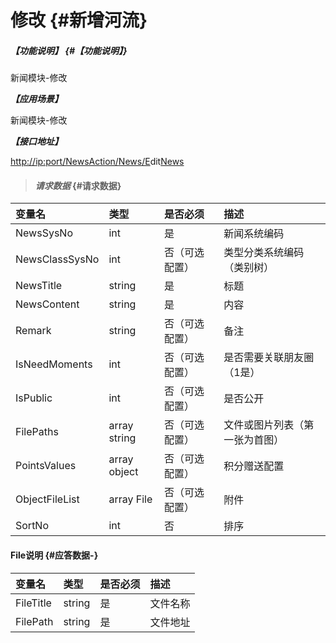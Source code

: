 # 修改 {#新增河流}

##### _【功能说明】_ {#【功能说明】}

新闻模块-修改

_**【应用场景】**_

新闻模块-修改

_**【接口地址】**_

[http://ip:port/NewsAction/](http://ip:port/HMAction/River/AddRiver)[News](http://ip:port/HMAction/River/AddRiver)[/E](http://ip:port/HMAction/River/AddRiver)dit[News](http://ip:port/HMAction/River/AddRiver)

> #### _请求数据_ {#请求数据}

| 变量名 | 类型 | 是否必须 | 描述 |
| :--- | :--- | :--- | :--- |
| NewsSysNo | int | 是 | 新闻系统编码 |
| NewsClassSysNo | int | 否（可选配置） | 类型分类系统编码（类别树） |
| NewsTitle | string | 是 | 标题 |
| NewsContent | string | 是 | 内容 |
| Remark | string | 否（可选配置） | 备注 |
| IsNeedMoments | int | 否（可选配置） | 是否需要关联朋友圈（1是） |
| IsPublic | int | 否（可选配置） | 是否公开 |
| FilePaths | array string | 否（可选配置） | 文件或图片列表（第一张为首图） |
| PointsValues | array object | 否（可选配置） | 积分赠送配置 |
| ObjectFileList| array File| 否（可选配置） | 附件 |
| SortNo | int | 否 | 排序 |

#### File说明 {#应答数据-}

| 变量名 | 类型 | 是否必须 | 描述 |
| :--- | :--- | :--- | :--- |
| FileTitle| string| 是 | 文件名称 |
| FilePath| string| 是 | 文件地址 |





